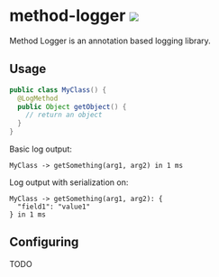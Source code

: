 # method-logger [![](https://jitpack.io/v/kelvindules/method-logger.svg)](https://jitpack.io/#kelvindules/method-logger)

Method Logger is an annotation based logging library.

## Usage

```java
public class MyClass() {
  @LogMethod
  public Object getObject() {
    // return an object
  }
}
```
Basic log output:
```
MyClass -> getSomething(arg1, arg2) in 1 ms
```
Log output with serialization on:
```
MyClass -> getSomething(arg1, arg2): {
  "field1": "value1"
} in 1 ms
```

## Configuring

TODO
